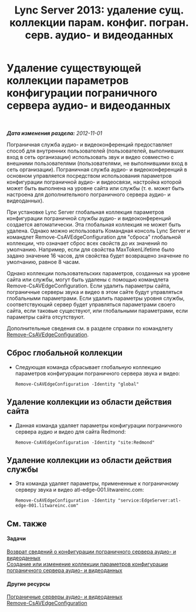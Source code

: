 ﻿---
title: "Lync Server 2013: удаление сущ. коллекции парам. конфиг. погран. серв. аудио- и видеоданных"
TOCTitle: "Lync Server 2013: удаление сущ. коллекции парам. конфиг. погран. серв. аудио- и видеоданных"
ms:assetid: 668d3613-e464-4b68-967a-cfff90b9ce4b
ms:mtpsurl: https://technet.microsoft.com/ru-ru/library/JJ688077(v=OCS.15)
ms:contentKeyID: 49888023
ms.date: 05/19/2016
mtps_version: v=OCS.15
ms.translationtype: HT
---

# Удаление существующей коллекции параметров конфигурации пограничного сервера аудио- и видеоданных

 

_**Дата изменения раздела:** 2012-11-01_

Пограничная служба аудио- и видеоконференций предоставляет способ для внутренних пользователей (пользователей, выполнивших вход в сеть организации) использовать звук и видео совместно с внешними пользователями (пользователями, не выполнившими вход в сеть организации). Пограничная служба аудио- и видеоконференций в основном управляется посредством использования параметров конфигурации пограничной аудио- и видеосвязи, настройка которой может быть выполнена на уровне сайта или службы (т. е. может быть настроена для дополнительного пограничного сервера аудио- и видеоданных).

При установке Lync Server глобальная коллекция параметров конфигурации пограничной службы аудио- и видеоконференций создается автоматически. Эта глобальная коллекция не может быть удалена. Однако можно использовать Командная консоль Lync Server и командлет Remove-CsAVEdgeConfiguration для "сброса" глобальной коллекции, что означает сброс всех свойств до их значений по умолчанию. Например, если для свойства MaxTokenLifetime было задано значение 16 часов, для свойства будет возвращено значение по умолчанию, равное 8 часам.

Однако коллекции пользовательских параметров, созданных на уровне сайта или службы, могут быть удалены с помощью командлета Remove-CsAVEdgeConfiguration. Если удалить параметры сайта, пограничные серверы звука и видео в этом сайте будут управляться глобальными параметрами. Если удалить параметры уровня службы, соответствующий сервер будет управляться параметрами своего сайта, если таковые существуют, или глобальными параметрами, если параметры сайта отсутствуют.

Дополнительные сведения см. в разделе справки по командлету [Remove-CsAVEdgeConfiguration](https://docs.microsoft.com/en-us/powershell/module/skype/Remove-CsAVEdgeConfiguration).

## Сброс глобальной коллекции

  - Следующая команда сбрасывает глобальную коллекцию параметров конфигурации пограничного сервера звука и видео:
    
        Remove-CsAVEdgeConfiguration -Identity "global"

## Удаление коллекции из области действия сайта

  - Данная команда удаляет параметры конфигурации пограничного сервера аудио и видео для сайта Redmond:
    
        Remove-CsAVEdgeConfiguration -Identity "site:Redmond"

## Удаление коллекции из области действия службы

  - Эта команда удаляет параметры, примененные к пограничному серверу звука и видео atl-edge-001.litwareinc.com:
    
        Remove-CsAVEdgeConfiguration -Identity "service:EdgeServer:atl-edge-001.litwareinc.com"

## См. также

#### Задачи

[Возврат сведений о конфигурации пограничного сервера аудио- и видеоданных](lync-server-2013-return-a-v-edge-server-configuration-information.md)  
[Создание или изменение коллекции параметров конфигурации пограничного сервера аудио- и видеоданных](lync-server-2013-create-or-modify-a-collection-of-a-v-edge-server-configuration-settings.md)  

#### Другие ресурсы

[Пограничные серверы аудио- и видеоданных](lync-server-2013-audio-video-a-v-edge-servers.md)  
[Remove-CsAVEdgeConfiguration](https://docs.microsoft.com/en-us/powershell/module/skype/Remove-CsAVEdgeConfiguration)

